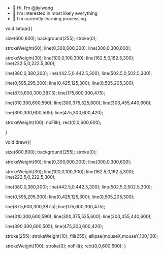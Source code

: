 - 👋 Hi, I’m @jiyiwong
- 👀 I’m interested in most likely everything
- 🌱 I’m currently learning processing

<!---
jiyiwong/jiyiwong is a ✨ special ✨ repository because its `README.md` (this file) appears on your GitHub profile.
You can click the Preview link to take a look at your changes.
--->

void setup(){

size(600,600);
background(255);
stroke(0);

strokeWeight(60);
line(0,300,600,300);
line(300,0,300,600);

strokeWeight(30);
line(100,0,100,300);
line(162.5,0,162.5,300);
line(222.5,0,222.5,300);

line(380,0,380,300);
line(442.5,0,442.5,300);
line(502.5,0,502.5,300);

line(0,595,295,300);
line(0,425,125,300);
line(0,505,205,300);

line(87.5,600,300,387.5);
line(175,600,300,475);


line(310,300,600,590);
line(300,375,525,600);
line(300,455,440,600);

line(390,300,600,505);
line(475,300,600,420);


strokeWeight(100);
noFill();
rect(0,0,600,600);


}

void draw(){

size(600,600);
background(255);
stroke(0);

strokeWeight(60);
line(0,300,600,300);
line(300,0,300,600);

strokeWeight(30);
line(100,0,100,300);
line(162.5,0,162.5,300);
line(222.5,0,222.5,300);

line(380,0,380,300);
line(442.5,0,442.5,300);
line(502.5,0,502.5,300);

line(0,595,295,300);
line(0,425,125,300);
line(0,505,205,300);

line(87.5,600,300,387.5);
line(175,600,300,475);


line(310,300,600,590);
line(300,375,525,600);
line(300,455,440,600);

line(390,300,600,505);
line(475,300,600,420);

stroke(255);
strokeWeight(10);
fill(255);
ellipse(mouseX,mouseY,100,100);

strokeWeight(100);
stroke(0);
noFill();
rect(0,0,600,600);
}
